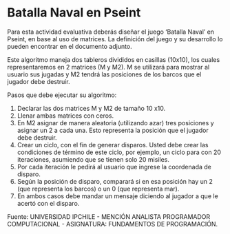 # Batalla Naval en Pseint

Para esta actividad evaluativa deberás diseñar el juego ‘Batalla Naval’ en Pseint, en base al uso de matrices. La definición del juego y su desarrollo lo pueden encontrar en el documento adjunto.

Este algoritmo maneja dos tableros divididos en casillas (10x10), los cuales representaremos en 2 matrices (M y M2). M se utilizará para mostrar al usuario sus jugadas y M2 tendrá las posiciones de los barcos que el jugador debe destruir.

Pasos que debe ejecutar su algoritmo:

1.    Declarar las dos matrices M y M2 de tamaño 10 x10.
2.    Llenar ambas matrices con ceros.
3.    En M2 asignar de manera aleatoria (utilizando azar) tres posiciones y asignar un 2 a cada una. Esto representa la posición que el jugador debe destruir.
4.    Crear un ciclo, con el fin de generar disparos. Usted debe crear las condiciones de término de este ciclo, por ejemplo, un ciclo para con 20 iteraciones, asumiendo que se tienen solo 20 misiles.
5.    Por cada iteración le pedirá al usuario que ingrese la coordenada de disparo.
6.    Según la posición de disparo, comparará si en esa posición hay un 2 (que representa los barcos) o un 0 (que representa mar).
7.    En ambos casos debe mandar un mensaje diciendo al jugador a que le acertó con el disparo.

Fuente: UNIVERSIDAD IPCHILE - MENCIÓN ANALISTA PROGRAMADOR COMPUTACIONAL - ASIGNATURA: FUNDAMENTOS DE PROGRAMACIÓN.